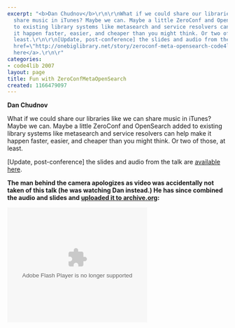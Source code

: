 ```yaml
---
excerpt: "<b>Dan Chudnov</b>\r\n\r\nWhat if we could share our libraries like we can
  share music in iTunes? Maybe we can. Maybe a little ZeroConf and OpenSearch added
  to existing library systems like metasearch and service resolvers can help make
  it happen faster, easier, and cheaper than you might think. Or two of those, at
  least.\r\n\r\n[Update, post-conference] the slides and audio from the talk are <a
  href=\"http://onebiglibrary.net/story/zeroconf-meta-opensearch-code4lib-talk-wrap-up\">available
  here</a>.\r\n\r"
categories:
- code4lib 2007
layout: page
title: Fun with ZeroConfMetaOpenSearch
created: 1166479097
---
```

<b>Dan Chudnov</b>

What if we could share our libraries like we can share music in iTunes? Maybe we can. Maybe a little ZeroConf and OpenSearch added to existing library systems like metasearch and service resolvers can help make it happen faster, easier, and cheaper than you might think. Or two of those, at least.

[Update, post-conference] the slides and audio from the talk are <a href="http://onebiglibrary.net/story/zeroconf-meta-opensearch-code4lib-talk-wrap-up">available here</a>.

<b>The man behind the camera apologizes as video was accidentally not taken of this talk (he was watching Dan instead.) He has since combined the audio and slides and <a href="http://www.archive.org/details/code4lib.conf.2007.pres.ZeroConfMetaOpenSearch">uploaded it to archive.org</a>:</b>

<object type="application/x-shockwave-flash" width="320" height="263" id="FlowPlayer" data="http://www.archive.org/flv/FlowPlayerWhite.swf">   <param name="movie" value="http://www.archive.org/flv/FlowPlayerWhite.swf"/>   <param name="scale" value="noScale"/>   <param name="wmode" value="transparent"/>   <param name="allowScriptAccess" value="sameDomain"/>   <param name="quality" value="high"/>   <param name="flashvars" value="config={     loop: false,     autoPlay:false,     autoBuffering:false,     initialScale: 'fit',     videoFile: 'http://www.archive.org/download/code4lib.conf.2007.pres.ZeroConfMetaOpenSearch/code4lib07_pres_zeroconfmetaopensearch_chudnov.flv',     splashImageFile: 'http://www.archive.org/download/code4lib.conf.2007.pres.ZeroConfMetaOpenSearch/code4lib.conf.2007.pres.ZeroConfMetaOpenSearch.thumbs/code4lib07_pres_zeroconfmetaopensearch_chudnov_00000003.jpg',   }"/> </object> 
